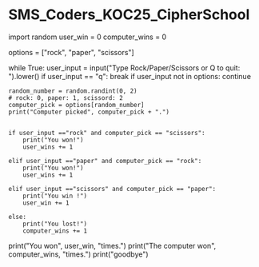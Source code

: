 # SMS_Coders_KOC25_CipherSchool
 
import random 
user_win = 0
computer_wins = 0

options = ["rock", "paper", "scissors"]
  

while True:
    user_input = input("Type Rock/Paper/Scissors or Q to quit: ").lower()
    if user_input == "q":
        break
    if user_input not in options:
        continue
        
    random_number = random.randint(0, 2)
    # rock: 0, paper: 1, scissord: 2
    computer_pick = options[random_number]
    print("Computer picked", computer_pick + ".")


    if user_input =="rock" and computer_pick == "scissors":
        print("You won!")
        user_wins += 1

    elif user_input =="paper" and computer_pick == "rock":
        print("You won!")
        user_wins += 1

    elif user_input =="scissors" and computer_pick == "paper":
        print("You win !")
        user_win += 1

    else:
        print("You lost!")
        computer_wins += 1

print("You won", user_win, "times.")
print("The computer won", computer_wins, "times.")
print("goodbye")
